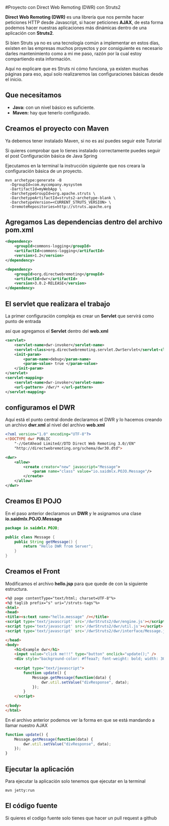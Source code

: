 #Proyecto con Direct Web Remoting (DWR) con Struts2

**Direct Web Remoting (DWR)** es una librería que nos permite hacer peticiones HTTP desde Javascript, si hacer peticiones **AJAX**, de esta forma podemos hacer nuestras aplicaciones más dinámicas dentro de una aplicación con **Struts2**.

Si bien Struts ya no es una tecnología común a implementar en estos días, existen en las empresas muchos proyectos y por consiguiente es necesario darles mantenimiento como a mi me paso, razón por la cual estoy compartiendo esta información.

Aquí no explicare que es Struts ni cómo funciona, ya existen muchas páginas para eso, aquí solo realizaremos las configuraciones básicas desde el inicio.

## Que necesitamos
* **Java:** con un nivel básico es suficiente.
* **Maven:** hay que tenerlo configurado.

## Creamos el proyecto con Maven

Ya debemos tener instalado Maven, si no es así puedes seguir este Tutorial

Si quieres comprobar que lo tienes instalado correctamente puedes seguir el post Configuración básica de Java Spring

Ejecutamos en la terminal la instrucción siguiente que nos creara la configuración básica de un proyecto.

``` shell
mvn archetype:generate -B 
  -DgroupId=com.mycompany.mysystem 
  -DartifactId=myWebApp \
  -DarchetypeGroupId=org.apache.struts \
  -DarchetypeArtifactId=struts2-archetype-blank \
  -DarchetypeVersion=<CURRENT_STRUTS_VERSION> \
  -DremoteRepositories=http://struts.apache.org
```

## Agregamos Las dependencias dentro del archivo pom.xml

``` xml
<dependency>
	<groupId>commons-logging</groupId>
	<artifactId>commons-logging</artifactId>
    <version>1.2</version>
</dependency>

<dependency>
	<groupId>org.directwebremoting</groupId>
	<artifactId>dwr</artifactId>
	<version>3.0.2-RELEASE</version>
</dependency>
``` 

## El servlet que realizara el trabajo

La primer configuración compleja es crear un **Servlet** que servirá como punto de entrada

así que agregamos el **Servlet** dentro del **web.xml**

``` xml
<servlet>
	<servlet-name>dwr-invoker</servlet-name>
	<servlet-class>org.directwebremoting.servlet.DwrServlet</servlet-class>
	<init-param>
		<param-name>debug</param-name>
		<param-value> true </param-value>
	</init-param>
</servlet>
<servlet-mapping>
	<servlet-name>dwr-invoker</servlet-name>
	<url-pattern> /dwr/* </url-pattern>
</servlet-mapping>
```

## configuramos el DWR

Aquí está el punto central donde declaramos el DWR y lo hacemos creando un archivo **dwr.xml** al nivel del archivo **web.xml**

``` xml
<?xml version="1.0" encoding="UTF-8"?>
<!DOCTYPE dwr PUBLIC
    "-//GetAhead Limited//DTD Direct Web Remoting 3.0//EN"
    "http://directwebremoting.org/schema/dwr30.dtd">

<dwr>
	<allow>
   		<create creator="new" javascript="Message">
			<param name="class" value="io.saidmlx.POJO.Message"/>
		</create>
	</allow>
</dwr>
```

## Creamos El POJO 

En el paso anterior declaramos un **DWR** y le asignamos una clase **io.saidmlx.POJO.Message**

``` java
package io.saidmlx.POJO;

public class Message {
	public String getMessage() {
		return "Hello DWR from Server";
	}
}
```

## Creamos el Front

Modificamos el archivo **hello.jsp** para que quede de con la siguiente estructura.

```html
<%@ page contentType="text/html; charset=UTF-8"%>
<%@ taglib prefix="s" uri="/struts-tags"%>
<html>
<head>
<title><s:text name="hello.message" /></title>
<script type='text/javascript' src='/dwrStruts2/dwr/engine.js'></script>
<script type='text/javascript' src='/dwrStruts2/dwr/util.js'></script>
<script type='text/javascript' src='/dwrStruts2/dwr/interface/Message.js'></script>

</head>
<body>
	<h1>Example dwr</h1>
	<input value="click me!!!" type="button" onclick="update();" />
	<div style="background-color: #ffeaa7; font-weight: bold; width: 300px;" id="divResponse">Message From Server</div>
		
	<script type="text/javascript">
		function update() {
			Message.getMessage(function(data) {
				dwr.util.setValue("divResponse", data);
			});
		}
	</script>
	
</body>
</html>
``` 

En el archivo anterior podemos ver la forma en que se está mandando a llamar nuestro AJAX

```javascript
function update() {
	Message.getMessage(function(data) {
		dwr.util.setValue("divResponse", data);
	});
}
```

## Ejecutar la aplicación

Para ejecutar la aplicación solo tenemos que ejecutar en la terminal 
```shell
mvn jetty:run
```
## El código fuente 

Si quieres el codigo fuente solo tienes que hacer un pull request a github






